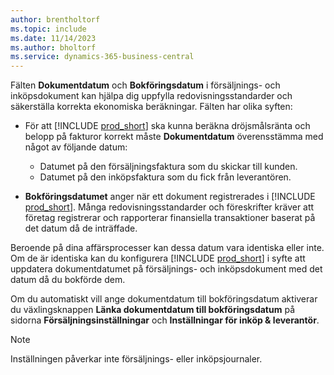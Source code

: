 ```yaml
---
author: brentholtorf
ms.topic: include
ms.date: 11/14/2023
ms.author: bholtorf
ms.service: dynamics-365-business-central
---
```


Fälten **Dokumentdatum** och **Bokföringsdatum** i försäljnings- och inköpsdokument kan hjälpa dig uppfylla redovisningsstandarder och säkerställa korrekta ekonomiska beräkningar. Fälten har olika syften:

- För att [!INCLUDE [prod_short](prod_short.md)] ska kunna beräkna dröjsmålsränta och belopp på fakturor korrekt måste **Dokumentdatum** överensstämma med något av följande datum:

   - Datumet på den försäljningsfaktura som du skickar till kunden. 
   - Datumet på den inköpsfaktura som du fick från leverantören.
- **Bokföringsdatumet** anger när ett dokument registrerades i [!INCLUDE [prod_short](prod_short.md)]. Många redovisningsstandarder och föreskrifter kräver att företag registrerar och rapporterar finansiella transaktioner baserat på det datum då de inträffade.

Beroende på dina affärsprocesser kan dessa datum vara identiska eller inte. Om de är identiska kan du konfigurera [!INCLUDE [prod_short](prod_short.md)] i syfte att uppdatera dokumentdatumet på försäljnings- och inköpsdokument med det datum då du bokförde dem.  
  
Om du automatiskt vill ange dokumentdatum till bokföringsdatum aktiverar du växlingsknappen **Länka dokumentdatum till bokföringsdatum** på sidorna **Försäljningsinställningar** och **Inställningar för inköp & leverantör**.

> [!NOTE]
> Inställningen påverkar inte försäljnings- eller inköpsjournaler.